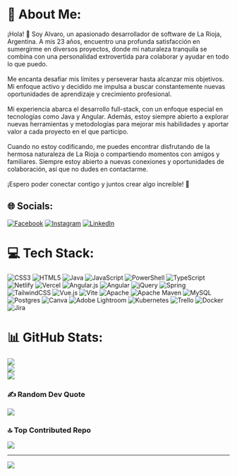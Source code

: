 # 💫 About Me:
¡Hola! 👋 Soy Alvaro, un apasionado desarrollador de software de La Rioja, Argentina. A mis 23 años, encuentro una profunda satisfacción en sumergirme en diversos proyectos, donde mi naturaleza tranquila se combina con una personalidad extrovertida para colaborar y ayudar en todo lo que puedo.<br><br>Me encanta desafiar mis límites y perseverar hasta alcanzar mis objetivos. Mi enfoque activo y decidido me impulsa a buscar constantemente nuevas oportunidades de aprendizaje y crecimiento profesional.<br><br>Mi experiencia abarca el desarrollo full-stack, con un enfoque especial en tecnologías como Java y Angular. Además, estoy siempre abierto a explorar nuevas herramientas y metodologías para mejorar mis habilidades y aportar valor a cada proyecto en el que participo.<br><br>Cuando no estoy codificando, me puedes encontrar disfrutando de la hermosa naturaleza de La Rioja o compartiendo momentos con amigos y familiares. Siempre estoy abierto a nuevas conexiones y oportunidades de colaboración, así que no dudes en contactarme.<br><br>¡Espero poder conectar contigo y juntos crear algo increíble! 🚀


## 🌐 Socials:
[![Facebook](https://img.shields.io/badge/Facebook-%231877F2.svg?logo=Facebook&logoColor=white)](https://facebook.com/https://www.facebook.com/alvaro.orquera.777) [![Instagram](https://img.shields.io/badge/Instagram-%23E4405F.svg?logo=Instagram&logoColor=white)](https://instagram.com/https://www.instagram.com/alvaro.orquera/) [![LinkedIn](https://img.shields.io/badge/LinkedIn-%230077B5.svg?logo=linkedin&logoColor=white)](https://linkedin.com/in/https://www.linkedin.com/in/alvaroorquera23/) 

# 💻 Tech Stack:
![CSS3](https://img.shields.io/badge/css3-%231572B6.svg?style=plastic&logo=css3&logoColor=white) ![HTML5](https://img.shields.io/badge/html5-%23E34F26.svg?style=plastic&logo=html5&logoColor=white) ![Java](https://img.shields.io/badge/java-%23ED8B00.svg?style=plastic&logo=openjdk&logoColor=white) ![JavaScript](https://img.shields.io/badge/javascript-%23323330.svg?style=plastic&logo=javascript&logoColor=%23F7DF1E) ![PowerShell](https://img.shields.io/badge/PowerShell-%235391FE.svg?style=plastic&logo=powershell&logoColor=white) ![TypeScript](https://img.shields.io/badge/typescript-%23007ACC.svg?style=plastic&logo=typescript&logoColor=white) ![Netlify](https://img.shields.io/badge/netlify-%23000000.svg?style=plastic&logo=netlify&logoColor=#00C7B7) ![Vercel](https://img.shields.io/badge/vercel-%23000000.svg?style=plastic&logo=vercel&logoColor=white) ![Angular.js](https://img.shields.io/badge/angular.js-%23E23237.svg?style=plastic&logo=angularjs&logoColor=white) ![Angular](https://img.shields.io/badge/angular-%23DD0031.svg?style=plastic&logo=angular&logoColor=white) ![jQuery](https://img.shields.io/badge/jquery-%230769AD.svg?style=plastic&logo=jquery&logoColor=white) ![Spring](https://img.shields.io/badge/spring-%236DB33F.svg?style=plastic&logo=spring&logoColor=white) ![TailwindCSS](https://img.shields.io/badge/tailwindcss-%2338B2AC.svg?style=plastic&logo=tailwind-css&logoColor=white) ![Vue.js](https://img.shields.io/badge/vue.js-%2335495e.svg?style=plastic&logo=vuedotjs&logoColor=%234FC08D) ![Vite](https://img.shields.io/badge/vite-%23646CFF.svg?style=plastic&logo=vite&logoColor=white) ![Apache](https://img.shields.io/badge/apache-%23D42029.svg?style=plastic&logo=apache&logoColor=white) ![Apache Maven](https://img.shields.io/badge/Apache%20Maven-C71A36?style=plastic&logo=Apache%20Maven&logoColor=white) ![MySQL](https://img.shields.io/badge/mysql-%2300000f.svg?style=plastic&logo=mysql&logoColor=white) ![Postgres](https://img.shields.io/badge/postgres-%23316192.svg?style=plastic&logo=postgresql&logoColor=white) ![Canva](https://img.shields.io/badge/Canva-%2300C4CC.svg?style=plastic&logo=Canva&logoColor=white) ![Adobe Lightroom](https://img.shields.io/badge/Adobe%20Lightroom-31A8FF.svg?style=plastic&logo=Adobe%20Lightroom&logoColor=white) ![Kubernetes](https://img.shields.io/badge/kubernetes-%23326ce5.svg?style=plastic&logo=kubernetes&logoColor=white) ![Trello](https://img.shields.io/badge/Trello-%23026AA7.svg?style=plastic&logo=Trello&logoColor=white) ![Docker](https://img.shields.io/badge/docker-%230db7ed.svg?style=plastic&logo=docker&logoColor=white) ![Jira](https://img.shields.io/badge/jira-%230A0FFF.svg?style=plastic&logo=jira&logoColor=white)
# 📊 GitHub Stats:
![](https://github-readme-stats.vercel.app/api?username=AlvaroOrquera&theme=tokyonight&hide_border=false&include_all_commits=true&count_private=true)<br/>
![](https://github-readme-streak-stats.herokuapp.com/?user=AlvaroOrquera&theme=tokyonight&hide_border=false)<br/>
![](https://github-readme-stats.vercel.app/api/top-langs/?username=AlvaroOrquera&theme=tokyonight&hide_border=false&include_all_commits=true&count_private=true&layout=compact)

### ✍️ Random Dev Quote
![](https://quotes-github-readme.vercel.app/api?type=horizontal&theme=radical)

### 🔝 Top Contributed Repo
![](https://github-contributor-stats.vercel.app/api?username=AlvaroOrquera&limit=5&theme=tokyonight&combine_all_yearly_contributions=true)

---
[![](https://visitcount.itsvg.in/api?id=AlvaroOrquera&icon=2&color=0)](https://visitcount.itsvg.in)

<!-- Proudly created with GPRM ( https://gprm.itsvg.in ) -->
